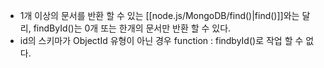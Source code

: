 
- 1개 이상의 문서를 반환 할 수 있는 [[node.js/MongoDB/find()|find()]]와는 달리, findById()는 0개 또는 한개의 문서만 반환 할 수 있다.
- id의 스키마가 ObjectId 유형이 아닌 경우 function : findbyId()로 작업 할 수 없다.